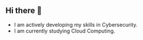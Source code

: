 ## Hi there 👋

- I am actively developing my skills in Cybersecurity.
- I am currently studying Cloud Computing.

<!--
**sazmar18/sazmar18** is a ✨ _special_ ✨ repository because its `README.md` (this file) appears on your GitHub profile.

Here are some ideas to get you started:

- I’m currently  ...
- 🌱 I’m currently learning ...
- 👯 I’m looking to collaborate on ...
- 🤔 I’m looking for help with ...
- 💬 Ask me about ...
- 📫 How to reach me: ...
- 😄 Pronouns: ...
- ⚡ Fun fact: ...
-->
